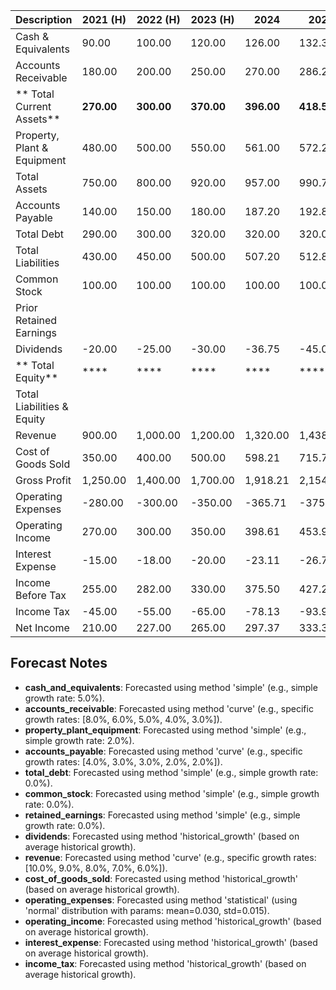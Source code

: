 | Description                     |   2021 (H) |   2022 (H) |   2023 (H) |       2024 |       2025 |       2026 |       2027 |       2028 |
| ------------------------------- | ---------- | ---------- | ---------- | ---------- | ---------- | ---------- | ---------- | ---------- |
|     Cash & Equivalents          |      90.00 |     100.00 |     120.00 |     126.00 |     132.30 |     138.92 |     145.86 |     153.15 |
|     Accounts Receivable         |     180.00 |     200.00 |     250.00 |     270.00 |     286.20 |     300.51 |     312.53 |     321.91 |
| **    Total Current Assets**    | **270.00** | **300.00** | **370.00** | **396.00** | **418.50** | **439.43** | **458.39** | **475.06** |
|     Property, Plant & Equipment |     480.00 |     500.00 |     550.00 |     561.00 |     572.22 |     583.66 |     595.34 |     607.24 |
|     Total Assets                |     750.00 |     800.00 |     920.00 |     957.00 |     990.72 |   1,023.09 |   1,053.73 |   1,082.30 |
|     Accounts Payable            |     140.00 |     150.00 |     180.00 |     187.20 |     192.82 |     198.60 |     202.57 |     206.62 |
|     Total Debt                  |     290.00 |     300.00 |     320.00 |     320.00 |     320.00 |     320.00 |     320.00 |     320.00 |
|     Total Liabilities           |     430.00 |     450.00 |     500.00 |     507.20 |     512.82 |     518.60 |     522.57 |     526.62 |
|     Common Stock                |     100.00 |     100.00 |     100.00 |     100.00 |     100.00 |     100.00 |     100.00 |     100.00 |
|     Prior Retained Earnings     |            |            |            |            |            |            |            |            |
|     Dividends                   |     -20.00 |     -25.00 |     -30.00 |     -36.75 |     -45.02 |     -55.15 |     -67.56 |     -82.76 |
| **    Total Equity**            |       **** |       **** |       **** |       **** |       **** |       **** |       **** |       **** |
|     Total Liabilities & Equity  |            |            |            |            |            |            |            |            |
|     Revenue                     |     900.00 |   1,000.00 |   1,200.00 |   1,320.00 |   1,438.80 |   1,553.90 |   1,662.68 |   1,762.44 |
|     Cost of Goods Sold          |     350.00 |     400.00 |     500.00 |     598.21 |     715.72 |     856.31 |   1,024.51 |   1,225.76 |
|     Gross Profit                |   1,250.00 |   1,400.00 |   1,700.00 |   1,918.21 |   2,154.52 |   2,410.21 |   2,687.19 |   2,988.19 |
|     Operating Expenses          |    -280.00 |    -300.00 |    -350.00 |    -365.71 |    -375.25 |    -386.04 |    -402.91 |    -424.83 |
|     Operating Income            |     270.00 |     300.00 |     350.00 |     398.61 |     453.97 |     517.03 |     588.83 |     670.62 |
|     Interest Expense            |     -15.00 |     -18.00 |     -20.00 |     -23.11 |     -26.71 |     -30.86 |     -35.66 |     -41.21 |
|     Income Before Tax           |     255.00 |     282.00 |     330.00 |     375.50 |     427.27 |     486.17 |     553.17 |     629.41 |
|     Income Tax                  |     -45.00 |     -55.00 |     -65.00 |     -78.13 |     -93.92 |    -112.89 |    -135.69 |    -163.11 |
|     Net Income                  |     210.00 |     227.00 |     265.00 |     297.37 |     333.35 |     373.28 |     417.48 |     466.30 |

## Forecast Notes
- **cash_and_equivalents**: Forecasted using method 'simple' (e.g., simple growth rate: 5.0%).
- **accounts_receivable**: Forecasted using method 'curve' (e.g., specific growth rates: [8.0%, 6.0%, 5.0%, 4.0%, 3.0%]).
- **property_plant_equipment**: Forecasted using method 'simple' (e.g., simple growth rate: 2.0%).
- **accounts_payable**: Forecasted using method 'curve' (e.g., specific growth rates: [4.0%, 3.0%, 3.0%, 2.0%, 2.0%]).
- **total_debt**: Forecasted using method 'simple' (e.g., simple growth rate: 0.0%).
- **common_stock**: Forecasted using method 'simple' (e.g., simple growth rate: 0.0%).
- **retained_earnings**: Forecasted using method 'simple' (e.g., simple growth rate: 0.0%).
- **dividends**: Forecasted using method 'historical_growth' (based on average historical growth).
- **revenue**: Forecasted using method 'curve' (e.g., specific growth rates: [10.0%, 9.0%, 8.0%, 7.0%, 6.0%]).
- **cost_of_goods_sold**: Forecasted using method 'historical_growth' (based on average historical growth).
- **operating_expenses**: Forecasted using method 'statistical' (using 'normal' distribution with params: mean=0.030, std=0.015).
- **operating_income**: Forecasted using method 'historical_growth' (based on average historical growth).
- **interest_expense**: Forecasted using method 'historical_growth' (based on average historical growth).
- **income_tax**: Forecasted using method 'historical_growth' (based on average historical growth).